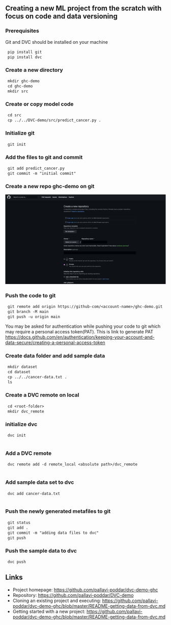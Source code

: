 


<!-- Starting a new project -->
## Creating a new ML project from the scratch with focus on code and data versioning


### Prerequisites
Git and DVC should be installed on your machine

```
 pip install git
 pip install dvc
```
### Create a new directory
```
 mkdir ghc-demo
 cd ghc-demo
 mkdir src
```

### Create or copy model code
```
 cd src
 cp ../../DVC-demo/src/predict_cancer.py .
```
### Initialize git 
```
 git init
```

### Add the files to git and commit 
```
 git add predict_cancer.py
 git commit -m "initial commit"
```
### Create a new repo ghc-demo on git
![repo](https://github.com/pallavi-poddar/dvc-demo-ghc/blob/master/images/Screenshot%202022-09-22%20at%203.57.30%20PM.png)
### Push the code to git
```
 git remote add origin https://github-com/<account-name>/ghc-demo.git
 git branch -M main
 git push -u origin main 
```
You may be asked for authentication while pushing your code to git which may require a personal access token(PAT). This is link to generate PAT
https://docs.github.com/en/authentication/keeping-your-account-and-data-secure/creating-a-personal-access-token

### Create data folder and add sample data
```
 mkdir dataset
 cd dataset
 cp ../../cancer-data.txt .
 ls
```

###  Create a DVC remote on local
```
 cd <root-folder>
 mkdir dvc_remote
```
### initialize dvc
```
 dvc init
 
```

### Add a DVC remote
```
 dvc remote add -d remote_local <absolute path>/dvc_remote
 
```
### Add sample data set to dvc
```
 dvc add cancer-data.txt
 
```

### Push the newly generated metafiles to git
```
 git status
 git add .
 git commit -m "adding data files to dvc"
 git push
```


### Push the sample data to dvc
```
 dvc push
```

## Links

- Project homepage: https://github.com/pallavi-poddar/dvc-demo-ghc
- Repository: https://github.com/pallavi-poddar/DVC-demo
- Cloning an existing project and executing: https://github.com/pallavi-poddar/dvc-demo-ghc/blob/master/README-getting-data-from-dvc.md
- Getting started with a new project: https://github.com/pallavi-poddar/dvc-demo-ghc/blob/master/README-getting-data-from-dvc.md





